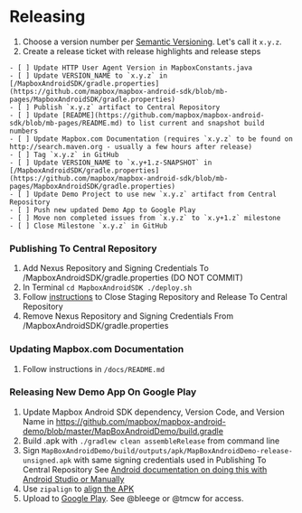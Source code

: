 # Releasing

1. Choose a version number per [Semantic Versioning](http://semver.org/). Let's call it `x.y.z`.
1. Create a release ticket with release highlights and release steps

```
- [ ] Update HTTP User Agent Version in MapboxConstants.java
- [ ] Update VERSION_NAME to `x.y.z` in [/MapboxAndroidSDK/gradle.properties](https://github.com/mapbox/mapbox-android-sdk/blob/mb-pages/MapboxAndroidSDK/gradle.properties)
- [ ] Publish `x.y.z` artifact to Central Repository
- [ ] Update [README](https://github.com/mapbox/mapbox-android-sdk/blob/mb-pages/README.md) to list current and snapshot build numbers
- [ ] Update Mapbox.com Documentation (requires `x.y.z` to be found on http://search.maven.org - usually a few hours after release)
- [ ] Tag `x.y.z` in GitHub
- [ ] Update VERSION_NAME to `x.y+1.z-SNAPSHOT` in [/MapboxAndroidSDK/gradle.properties](https://github.com/mapbox/mapbox-android-sdk/blob/mb-pages/MapboxAndroidSDK/gradle.properties)
- [ ] Update Demo Project to use new `x.y.z` artifact from Central Repository
- [ ] Push new updated Demo App to Google Play
- [ ] Move non completed issues from `x.y.z` to `x.y+1.z` milestone
- [ ] Close Milestone `x.y.z` in GitHub
```

### Publishing To Central Repository
1. Add Nexus Repository and Signing Credentials To /MapboxAndroidSDK/gradle.properties (DO NOT COMMIT)
1. In Terminal
        ```
        cd MapboxAndroidSDK
        ./deploy.sh
        ```
1. Follow [instructions](http://central.sonatype.org/pages/releasing-the-deployment.html) to Close Staging Repository and Release To Central Repository
1. Remove Nexus Repository and Signing Credentials From /MapboxAndroidSDK/gradle.properties

### Updating Mapbox.com Documentation
1. Follow instructions in `/docs/README.md`

### Releasing New Demo App On Google Play
1. Update Mapbox Android SDK dependency, Version Code, and Version Name in https://github.com/mapbox/mapbox-android-demo/blob/master/MapBoxAndroidDemo/build.gradle
1. Build .apk with `./gradlew clean assembleRelease` from command line
1. Sign `MapBoxAndroidDemo/build/outputs/apk/MapBoxAndroidDemo-release-unsigned.apk` with same signing credentials used in Publishing To Central Repository
  See [Android documentation on doing this with Android Studio or Manually](http://developer.android.com/tools/publishing/app-signing.html)
1. Use `zipalign` to [align the APK](http://developer.android.com/tools/help/zipalign.html)
1. Upload to [Google Play](https://play.google.com/apps/publish).  See @bleege or @tmcw for access.